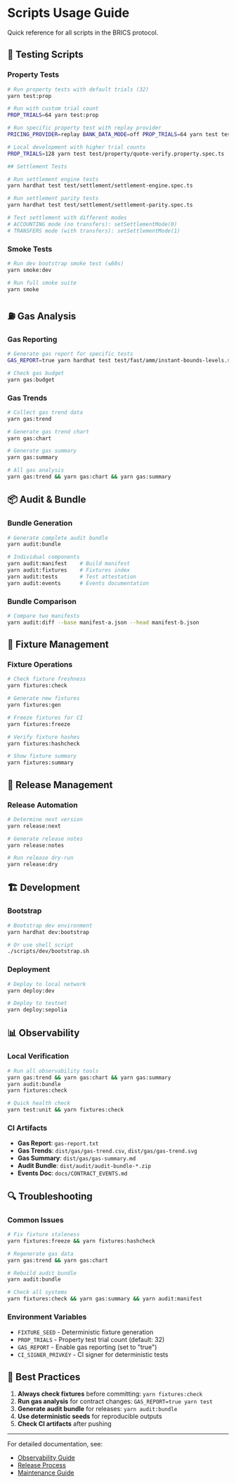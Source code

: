 # Scripts Usage Guide

Quick reference for all scripts in the BRICS protocol.

## 🧪 Testing Scripts

### Property Tests
```bash
# Run property tests with default trials (32)
yarn test:prop

# Run with custom trial count
PROP_TRIALS=64 yarn test:prop

# Run specific property test with replay provider
PRICING_PROVIDER=replay BANK_DATA_MODE=off PROP_TRIALS=64 yarn test test/property/quote-verify.property.spec.ts

# Local development with higher trial counts
PROP_TRIALS=128 yarn test test/property/quote-verify.property.spec.ts

## Settlement Tests

# Run settlement engine tests
yarn hardhat test test/settlement/settlement-engine.spec.ts

# Run settlement parity tests
yarn hardhat test test/settlement/settlement-parity.spec.ts

# Test settlement with different modes
# ACCOUNTING mode (no transfers): setSettlementMode(0)
# TRANSFERS mode (with transfers): setSettlementMode(1)
```

### Smoke Tests
```bash
# Run dev bootstrap smoke test (≤60s)
yarn smoke:dev

# Run full smoke suite
yarn smoke
```

## ⛽ Gas Analysis

### Gas Reporting
```bash
# Generate gas report for specific tests
GAS_REPORT=true yarn hardhat test test/fast/amm/instant-bounds-levels.spec.ts

# Check gas budget
yarn gas:budget
```

### Gas Trends
```bash
# Collect gas trend data
yarn gas:trend

# Generate gas trend chart
yarn gas:chart

# Generate gas summary
yarn gas:summary

# All gas analysis
yarn gas:trend && yarn gas:chart && yarn gas:summary
```

## 📦 Audit & Bundle

### Bundle Generation
```bash
# Generate complete audit bundle
yarn audit:bundle

# Individual components
yarn audit:manifest    # Build manifest
yarn audit:fixtures    # Fixtures index
yarn audit:tests       # Test attestation
yarn audit:events      # Events documentation
```

### Bundle Comparison
```bash
# Compare two manifests
yarn audit:diff --base manifest-a.json --head manifest-b.json
```

## 🔧 Fixture Management

### Fixture Operations
```bash
# Check fixture freshness
yarn fixtures:check

# Generate new fixtures
yarn fixtures:gen

# Freeze fixtures for CI
yarn fixtures:freeze

# Verify fixture hashes
yarn fixtures:hashcheck

# Show fixture summary
yarn fixtures:summary
```

## 🚀 Release Management

### Release Automation
```bash
# Determine next version
yarn release:next

# Generate release notes
yarn release:notes

# Run release dry-run
yarn release:dry
```

## 🏗️ Development

### Bootstrap
```bash
# Bootstrap dev environment
yarn hardhat dev:bootstrap

# Or use shell script
./scripts/dev/bootstrap.sh
```

### Deployment
```bash
# Deploy to local network
yarn deploy:dev

# Deploy to testnet
yarn deploy:sepolia
```

## 📊 Observability

### Local Verification
```bash
# Run all observability tools
yarn gas:trend && yarn gas:chart && yarn gas:summary
yarn audit:bundle
yarn fixtures:check

# Quick health check
yarn test:unit && yarn fixtures:check
```

### CI Artifacts
- **Gas Report**: `gas-report.txt`
- **Gas Trends**: `dist/gas/gas-trend.csv`, `dist/gas/gas-trend.svg`
- **Gas Summary**: `dist/gas/gas-summary.md`
- **Audit Bundle**: `dist/audit/audit-bundle-*.zip`
- **Events Doc**: `docs/CONTRACT_EVENTS.md`

## 🔍 Troubleshooting

### Common Issues
```bash
# Fix fixture staleness
yarn fixtures:freeze && yarn fixtures:hashcheck

# Regenerate gas data
yarn gas:trend && yarn gas:chart

# Rebuild audit bundle
yarn audit:bundle

# Check all systems
yarn fixtures:check && yarn gas:summary && yarn audit:manifest
```

### Environment Variables
- `FIXTURE_SEED` - Deterministic fixture generation
- `PROP_TRIALS` - Property test trial count (default: 32)
- `GAS_REPORT` - Enable gas reporting (set to "true")
- `CI_SIGNER_PRIVKEY` - CI signer for deterministic tests

## 📝 Best Practices

1. **Always check fixtures** before committing: `yarn fixtures:check`
2. **Run gas analysis** for contract changes: `GAS_REPORT=true yarn test`
3. **Generate audit bundle** for releases: `yarn audit:bundle`
4. **Use deterministic seeds** for reproducible outputs
5. **Check CI artifacts** after pushing

---

For detailed documentation, see:
- [Observability Guide](../docs/OBSERVABILITY.md)
- [Release Process](../docs/RELEASE.md)
- [Maintenance Guide](../docs/MAINTENANCE.md)
